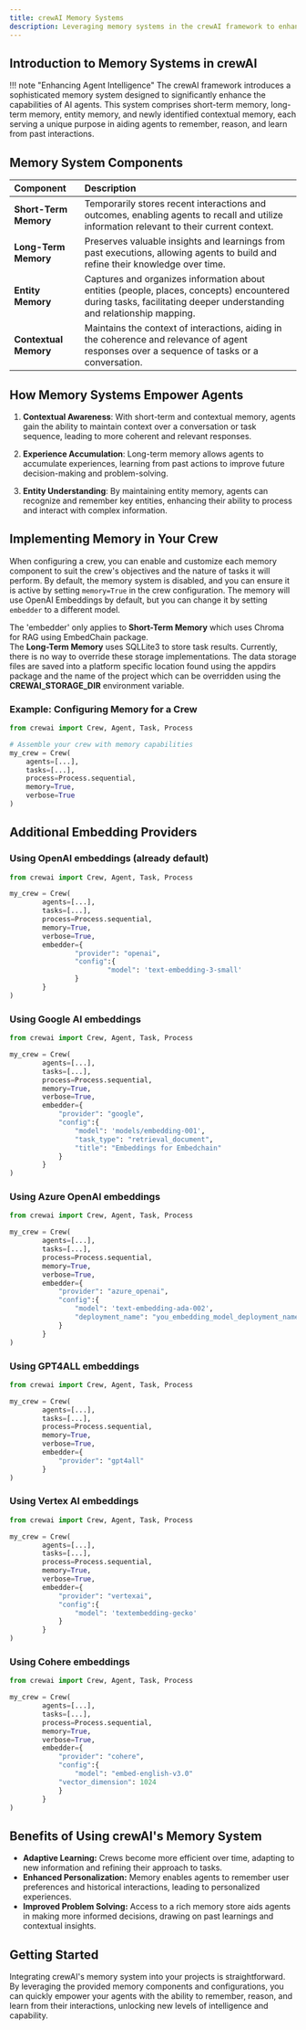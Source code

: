 ```yaml
---
title: crewAI Memory Systems
description: Leveraging memory systems in the crewAI framework to enhance agent capabilities.
---
```


## Introduction to Memory Systems in crewAI
!!! note "Enhancing Agent Intelligence"
    The crewAI framework introduces a sophisticated memory system designed to significantly enhance the capabilities of AI agents. This system comprises short-term memory, long-term memory, entity memory, and newly identified contextual memory, each serving a unique purpose in aiding agents to remember, reason, and learn from past interactions.

## Memory System Components

| Component            | Description                                                  |
| :------------------- | :----------------------------------------------------------- |
| **Short-Term Memory**| Temporarily stores recent interactions and outcomes, enabling agents to recall and utilize information relevant to their current context. |
| **Long-Term Memory** | Preserves valuable insights and learnings from past executions, allowing agents to build and refine their knowledge over time. |
| **Entity Memory**    | Captures and organizes information about entities (people, places, concepts) encountered during tasks, facilitating deeper understanding and relationship mapping. |
| **Contextual Memory**| Maintains the context of interactions, aiding in the coherence and relevance of agent responses over a sequence of tasks or a conversation. |

## How Memory Systems Empower Agents

1. **Contextual Awareness**: With short-term and contextual memory, agents gain the ability to maintain context over a conversation or task sequence, leading to more coherent and relevant responses.

2. **Experience Accumulation**: Long-term memory allows agents to accumulate experiences, learning from past actions to improve future decision-making and problem-solving.

3. **Entity Understanding**: By maintaining entity memory, agents can recognize and remember key entities, enhancing their ability to process and interact with complex information.

## Implementing Memory in Your Crew

When configuring a crew, you can enable and customize each memory component to suit the crew's objectives and the nature of tasks it will perform.
By default, the memory system is disabled, and you can ensure it is active by setting `memory=True` in the crew configuration.
The memory will use OpenAI Embeddings by default, but you can change it by setting `embedder` to a different model.

The 'embedder' only applies to **Short-Term Memory** which uses Chroma for RAG using EmbedChain package.  
The **Long-Term Memory** uses SQLLite3 to store task results.  Currently, there is no way to override these storage implementations.
The data storage files are saved into a platform specific location found using the appdirs package 
and the name of the project which can be overridden using the **CREWAI_STORAGE_DIR** environment variable.

### Example: Configuring Memory for a Crew

```python
from crewai import Crew, Agent, Task, Process

# Assemble your crew with memory capabilities
my_crew = Crew(
    agents=[...],
    tasks=[...],
    process=Process.sequential,
    memory=True,
    verbose=True
)
```

## Additional Embedding Providers

### Using OpenAI embeddings (already default)
```python
from crewai import Crew, Agent, Task, Process

my_crew = Crew(
		agents=[...],
		tasks=[...],
		process=Process.sequential,
		memory=True,
		verbose=True,
		embedder={
				"provider": "openai",
				"config":{
						"model": 'text-embedding-3-small'
				}
		}
)
```

### Using Google AI embeddings
```python
from crewai import Crew, Agent, Task, Process

my_crew = Crew(
		agents=[...],
		tasks=[...],
		process=Process.sequential,
		memory=True,
		verbose=True,
		embedder={
			"provider": "google",
			"config":{
				"model": 'models/embedding-001',
				"task_type": "retrieval_document",
				"title": "Embeddings for Embedchain"
			}
		}
)
```

### Using Azure OpenAI embeddings
```python
from crewai import Crew, Agent, Task, Process

my_crew = Crew(
		agents=[...],
		tasks=[...],
		process=Process.sequential,
		memory=True,
		verbose=True,
		embedder={
			"provider": "azure_openai",
			"config":{
				"model": 'text-embedding-ada-002',
				"deployment_name": "you_embedding_model_deployment_name"
			}
		}
)
```

### Using GPT4ALL embeddings
```python
from crewai import Crew, Agent, Task, Process

my_crew = Crew(
		agents=[...],
		tasks=[...],
		process=Process.sequential,
		memory=True,
		verbose=True,
		embedder={
			"provider": "gpt4all"
		}
)
```

### Using Vertex AI embeddings
```python
from crewai import Crew, Agent, Task, Process

my_crew = Crew(
		agents=[...],
		tasks=[...],
		process=Process.sequential,
		memory=True,
		verbose=True,
		embedder={
			"provider": "vertexai",
			"config":{
				"model": 'textembedding-gecko'
			}
		}
)
```

### Using Cohere embeddings
```python
from crewai import Crew, Agent, Task, Process

my_crew = Crew(
		agents=[...],
		tasks=[...],
		process=Process.sequential,
		memory=True,
		verbose=True,
		embedder={
			"provider": "cohere",
			"config":{
				"model": "embed-english-v3.0"
    		"vector_dimension": 1024
			}
		}
)
```

## Benefits of Using crewAI's Memory System
- **Adaptive Learning:** Crews become more efficient over time, adapting to new information and refining their approach to tasks.
- **Enhanced Personalization:** Memory enables agents to remember user preferences and historical interactions, leading to personalized experiences.
- **Improved Problem Solving:** Access to a rich memory store aids agents in making more informed decisions, drawing on past learnings and contextual insights.

## Getting Started
Integrating crewAI's memory system into your projects is straightforward. By leveraging the provided memory components and configurations, you can quickly empower your agents with the ability to remember, reason, and learn from their interactions, unlocking new levels of intelligence and capability.
